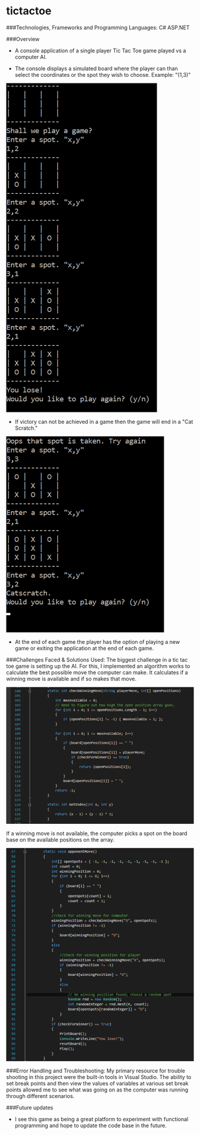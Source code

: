 # tictactoe

###Technologies, Frameworks and Programming Languages:
C# ASP.NET

###Overview

- A console application of a single player Tic Tac Toe game played vs a computer AI.

- The console displays a simulated board where the player can than select the coordinates or the spot they wish to choose. Example: "(1,3)"

<img src="./Screenshots/tictactoe_game.png"/>

- If victory can not be achieved in a game then the game will end in a "Cat Scratch."

<img src="./Screenshots/tictactoe_catscratch.png"/>

- At the end of each game the player has the option of playing a new game or exiting the application at the end of each game.

###Challenges Faced & Solutions Used: 
The biggest challenge in a tic tac toe game is setting up the AI. For this, I implemented an algorithm works to calculate the best possible move the computer can make. It calculates if a winning move is available and if so makes that move. 

<img src="Screenshots/tictactoe_winningmove.png"/>

If a winning move is not available, the computer picks a spot on the board base on the available positions on the array.

<img src="Screenshots/tictactoe_computermove.png"/>

###Error Handling and Troubleshooting:
My primary resource for trouble shooting in this project were the built-in tools in Visual Studio. The ability to set break points and then view the values of variables at various set break points allowed me to see what was going on as the computer was running through different scenarios. 

###Future updates

- I see this game as being a great platform to experiment with functional programming and hope to update the code base in the future. 
